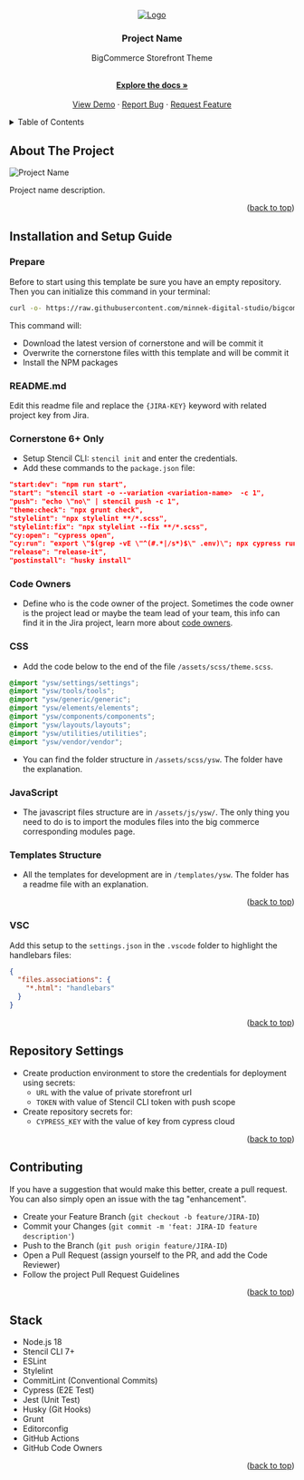 <div id="top"></div>

<!-- PROJECT LOGO -->
<br />
<div align="center">
  <a href="https://example.com/">
    <img src="https://via.placeholder.com/300x200/fff/000.png" alt="Logo">
  </a>

  <h3 align="center">Project Name</h3>
  <p align="align">BigCommerce Storefront Theme</p>
  <p align="center">
    <br />
    <a href="https://minnek.atlassian.net/wiki/spaces/{JIRA-KEY}/overview"><strong>Explore the docs »</strong></a>
    <br />
    <br />
    <a href="https://example.com/">View Demo</a>
    ·
    <a href="https://minnek.atlassian.net/jira/software/projects/{JIRA-KEY}/issues/">Report Bug</a>
    ·
    <a href="https://minnek.atlassian.net/jira/software/projects/{JIRA-KEY}/issues/">Request Feature</a>
  </p>
</div>


<!-- TABLE OF CONTENTS -->
<details>
  <summary>Table of Contents</summary>
  <ol>
    <li><a href="#about-the-project">About The Project</a></li>
    <li><a href="#installation-and-setup-guide">Installation and Setup Guide</a></li>
    <li><a href="#contributing">Contributing</a></li>
    <li><a href="#stack">Stack</a></li>
  </ol>
</details>


<!-- ABOUT THE PROJECT -->
## About The Project

<!-- meta image path: meta/desktop_light.png -->
![Project Name](https://via.placeholder.com/1200x800/fff/000.png)

Project name description.

<p align="right">(<a href="#top">back to top</a>)</p>

<!-- INSTALLATION -->
## Installation and Setup Guide

### Prepare

Before to start using this template be sure you have an empty repository. Then you can initialize this command in your terminal:

```bash
curl -o- https://raw.githubusercontent.com/minnek-digital-studio/bigcommerce-template/master/setup.sh | bash
```

This command will:
- Download the latest version of cornerstone and will be commit it
- Overwrite the cornerstone files witth this template and will be commit it
- Install the NPM packages

### README.md

Edit this readme file and replace the `{JIRA-KEY}` keyword with related project key from Jira.

### Cornerstone 6+ Only

* Setup Stencil CLI: `stencil init` and enter the credentials.
* Add these commands to the `package.json` file:

```json
"start:dev": "npm run start",
"start": "stencil start -o --variation <variation-name>  -c 1",
"push": "echo \"no\" | stencil push -c 1",
"theme:check": "npx grunt check",
"stylelint": "npx stylelint **/*.scss",
"stylelint:fix": "npx stylelint --fix **/*.scss",
"cy:open": "cypress open",
"cy:run": "export \"$(grep -vE \"^(#.*|/s*)$\" .env)\"; npx cypress run --headless --record --key $CYPRESS_KEY --browser chrome",
"release": "release-it",
"postinstall": "husky install"
```

### Code Owners

* Define who is the code owner of the project. Sometimes the code owner is the project lead or maybe the team lead of your team, this info can find it in the Jira project, learn more about [code owners](https://docs.github.com/en/repositories/managing-your-repositorys-settings-and-features/customizing-your-repository/about-code-owners).

### CSS

* Add the code below to the end of the file `/assets/scss/theme.scss`.

```scss
@import "ysw/settings/settings";
@import "ysw/tools/tools";
@import "ysw/generic/generic";
@import "ysw/elements/elements";
@import "ysw/components/components";
@import "ysw/layouts/layouts";
@import "ysw/utilities/utilities";
@import "ysw/vendor/vendor";
```

* You can find the folder structure in `/assets/scss/ysw`. The folder have the explanation.

### JavaScript

* The javascript files structure are in `/assets/js/ysw/`. The only thing you need to do is to import the modules files into the big commerce corresponding modules page.

### Templates Structure

* All the templates for development are in `/templates/ysw`. The folder has a readme file with an explanation.

<p align="right">(<a href="#top">back to top</a>)</p>

### VSC

Add this setup to the `settings.json` in the `.vscode` folder to highlight the handlebars files:

```json
{
  "files.associations": {
    "*.html": "handlebars"
  }
}
```

<p align="right">(<a href="#top">back to top</a>)</p>

## Repository Settings

- Create production environment to store the credentials for deployment using secrets:
    - `URL` with the value of private storefront url
    - `TOKEN` with value of Stencil CLI token with push scope
- Create repository secrets for:
    - `CYPRESS_KEY` with the value of key from cypress cloud

<p align="right">(<a href="#top">back to top</a>)</p>

<!-- CONTRIBUTING -->
## Contributing

If you have a suggestion that would make this better, create a pull request. You can also simply open an issue with the tag "enhancement".

* Create your Feature Branch (`git checkout -b feature/JIRA-ID`)
* Commit your Changes (`git commit -m 'feat: JIRA-ID feature description'`)
* Push to the Branch (`git push origin feature/JIRA-ID`)
* Open a Pull Request (assign yourself to the PR, and add the Code Reviewer)
* Follow the project Pull Request Guidelines

<p align="right">(<a href="#top">back to top</a>)</p>

<!-- STACK -->
## Stack

* Node.js 18
* Stencil CLI 7+
* ESLint
* Stylelint
* CommitLint (Conventional Commits)
* Cypress (E2E Test)
* Jest (Unit Test)
* Husky (Git Hooks)
* Grunt
* Editorconfig
* GitHub Actions
* GitHub Code Owners

<p align="right">(<a href="#top">back to top</a>)</p>
